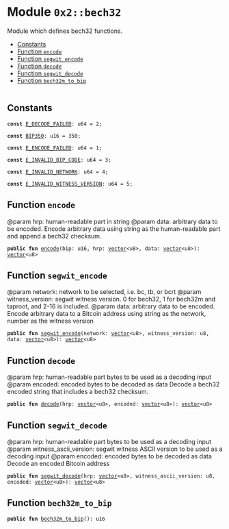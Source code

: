 
<a name="0x2_bech32"></a>

# Module `0x2::bech32`

Module which defines bech32 functions.


-  [Constants](#@Constants_0)
-  [Function `encode`](#0x2_bech32_encode)
-  [Function `segwit_encode`](#0x2_bech32_segwit_encode)
-  [Function `decode`](#0x2_bech32_decode)
-  [Function `segwit_decode`](#0x2_bech32_segwit_decode)
-  [Function `bech32m_to_bip`](#0x2_bech32_bech32m_to_bip)


<pre><code></code></pre>



<a name="@Constants_0"></a>

## Constants


<a name="0x2_bech32_E_DECODE_FAILED"></a>



<pre><code><b>const</b> <a href="bech32.md#0x2_bech32_E_DECODE_FAILED">E_DECODE_FAILED</a>: u64 = 2;
</code></pre>



<a name="0x2_bech32_BIP350"></a>



<pre><code><b>const</b> <a href="bech32.md#0x2_bech32_BIP350">BIP350</a>: u16 = 350;
</code></pre>



<a name="0x2_bech32_E_ENCODE_FAILED"></a>



<pre><code><b>const</b> <a href="bech32.md#0x2_bech32_E_ENCODE_FAILED">E_ENCODE_FAILED</a>: u64 = 1;
</code></pre>



<a name="0x2_bech32_E_INVALID_BIP_CODE"></a>



<pre><code><b>const</b> <a href="bech32.md#0x2_bech32_E_INVALID_BIP_CODE">E_INVALID_BIP_CODE</a>: u64 = 3;
</code></pre>



<a name="0x2_bech32_E_INVALID_NETWORK"></a>



<pre><code><b>const</b> <a href="bech32.md#0x2_bech32_E_INVALID_NETWORK">E_INVALID_NETWORK</a>: u64 = 4;
</code></pre>



<a name="0x2_bech32_E_INVALID_WITNESS_VERSION"></a>



<pre><code><b>const</b> <a href="bech32.md#0x2_bech32_E_INVALID_WITNESS_VERSION">E_INVALID_WITNESS_VERSION</a>: u64 = 5;
</code></pre>



<a name="0x2_bech32_encode"></a>

## Function `encode`

@param hrp: human-readable part in string
@param data: arbitrary data to be encoded.
Encode arbitrary data using string as the human-readable part and append a bech32 checksum.


<pre><code><b>public</b> <b>fun</b> <a href="bech32.md#0x2_bech32_encode">encode</a>(bip: u16, hrp: <a href="">vector</a>&lt;u8&gt;, data: <a href="">vector</a>&lt;u8&gt;): <a href="">vector</a>&lt;u8&gt;
</code></pre>



<a name="0x2_bech32_segwit_encode"></a>

## Function `segwit_encode`

@param network: network to be selected, i.e. bc, tb, or bcrt
@param witness_version: segwit witness version. 0 for bech32, 1 for bech32m and taproot, and 2-16 is included.
@param data: arbitrary data to be encoded.
Encode arbitrary data to a Bitcoin address using string as the network, number as the witness version


<pre><code><b>public</b> <b>fun</b> <a href="bech32.md#0x2_bech32_segwit_encode">segwit_encode</a>(network: <a href="">vector</a>&lt;u8&gt;, witness_version: u8, data: <a href="">vector</a>&lt;u8&gt;): <a href="">vector</a>&lt;u8&gt;
</code></pre>



<a name="0x2_bech32_decode"></a>

## Function `decode`

@param hrp: human-readable part bytes to be used as a decoding input
@param encoded: encoded bytes to be decoded as data
Decode a bech32 encoded string that includes a bech32 checksum.


<pre><code><b>public</b> <b>fun</b> <a href="bech32.md#0x2_bech32_decode">decode</a>(hrp: <a href="">vector</a>&lt;u8&gt;, encoded: <a href="">vector</a>&lt;u8&gt;): <a href="">vector</a>&lt;u8&gt;
</code></pre>



<a name="0x2_bech32_segwit_decode"></a>

## Function `segwit_decode`

@param hrp: human-readable part bytes to be used as a decoding input
@param witness_ascii_version: segwit witness ASCII version to be used as a decoding input
@param encoded: encoded bytes to be decoded as data
Decode an encoded Bitcoin address


<pre><code><b>public</b> <b>fun</b> <a href="bech32.md#0x2_bech32_segwit_decode">segwit_decode</a>(hrp: <a href="">vector</a>&lt;u8&gt;, witness_ascii_version: u8, encoded: <a href="">vector</a>&lt;u8&gt;): <a href="">vector</a>&lt;u8&gt;
</code></pre>



<a name="0x2_bech32_bech32m_to_bip"></a>

## Function `bech32m_to_bip`



<pre><code><b>public</b> <b>fun</b> <a href="bech32.md#0x2_bech32_bech32m_to_bip">bech32m_to_bip</a>(): u16
</code></pre>
